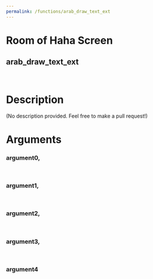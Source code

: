 ```yaml
---
permalink: /functions/arab_draw_text_ext
---
```

# Room of Haha Screen  
## arab_draw_text_ext  
&nbsp;  
# Description  
(No description provided. Feel free to make a pull request!) 
&nbsp;  
# Arguments
### argument0, 

&nbsp;  
### argument1, 

&nbsp;  
### argument2, 

&nbsp;  
### argument3, 

&nbsp;  
### argument4

&nbsp;  


